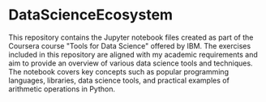 # DataScienceEcosystem
This repository contains the Jupyter notebook files created as part of the Coursera course "Tools for Data Science" offered by IBM. The exercises included in this repository are aligned with my academic requirements and aim to provide an overview of various data science tools and techniques. The notebook covers key concepts such as popular programming languages, libraries, data science tools, and practical examples of arithmetic operations in Python.
